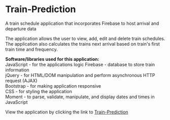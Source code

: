 # Train-Prediction
 A train schedule application that incorporates Firebase to host arrival and departure data

The application allows the user to view, add, edit and delete train schedules. The application also calculates the trains next arrival based on train's first train time and frequency.


**Software/libraries used for this application:**  
JavaScript - for the applications logic Firebase - database to store train information  
jQuery - for HTML/DOM manipulation and perform asynchronous HTTP request (AJAX)  
Bootstrap - for making application responsive  
CSS - for styling the application  
Moment - to parse, validate, manipulate, and display dates and times in JavaScript  


View the application by clicking the link to [Train-Prediction](https://fcarlone.github.io/Train-Prediction/)
